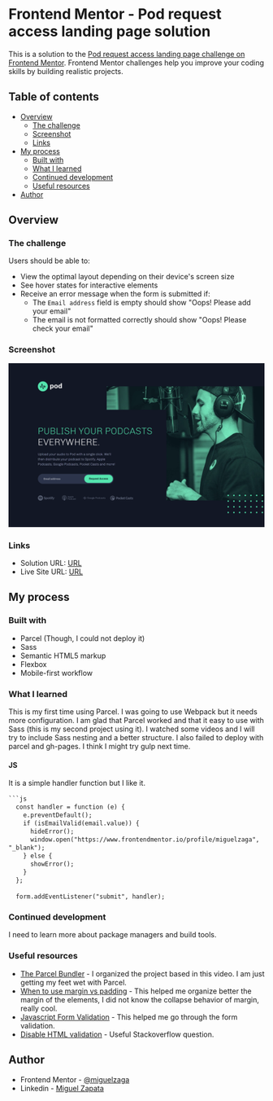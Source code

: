 # Frontend Mentor - Pod request access landing page solution

This is a solution to the [Pod request access landing page challenge on Frontend Mentor](https://www.frontendmentor.io/challenges/pod-request-access-landing-page-eyTmdkLSG). Frontend Mentor challenges help you improve your coding skills by building realistic projects. 

## Table of contents

- [Overview](#overview)
  - [The challenge](#the-challenge)
  - [Screenshot](#screenshot)
  - [Links](#links)
- [My process](#my-process)
  - [Built with](#built-with)
  - [What I learned](#what-i-learned)
  - [Continued development](#continued-development)
  - [Useful resources](#useful-resources)
- [Author](#author)

## Overview

### The challenge

Users should be able to:

- View the optimal layout depending on their device's screen size
- See hover states for interactive elements
- Receive an error message when the form is submitted if:
  - The `Email address` field is empty should show "Oops! Please add your email"
  - The email is not formatted correctly should show "Oops! Please check your email"

### Screenshot

![](./screenshot.png)

### Links

- Solution URL: [URL](https://www.frontendmentor.io/solutions/pod-request-access-landing-page-using-parcel-and-sass-B1NmrC8Bc)
- Live Site URL: [URL](https://miguelzaga.github.io/pod-request-access-landing-page/)

## My process

### Built with

- Parcel (Though, I could not deploy it)
- Sass
- Semantic HTML5 markup
- Flexbox
- Mobile-first workflow

### What I learned

This is my first time using Parcel. I was going to use Webpack but it needs more configuration. I am glad that Parcel worked and that it easy to use with Sass (this is my second project using it). I watched some videos and I will try to include Sass nesting and a better structure. I also failed to deploy with parcel and gh-pages. I think I might try gulp next time.

#### JS
It is a simple handler function but I like it.
```
```js
  const handler = function (e) {
    e.preventDefault();
    if (isEmailValid(email.value)) {
      hideError();
      window.open("https://www.frontendmentor.io/profile/miguelzaga", "_blank");
    } else {
      showError();
    }
  };

  form.addEventListener("submit", handler);
```

### Continued development

I need to learn more about package managers and build tools.

### Useful resources

- [The Parcel Bundler](https://www.youtube.com/watch?v=OK6akGZCC88&list=PLoskGHof_0kHVvCWunMv1daUd-n7SIcOZ&index=1) - I organized the project based in this video. I am just getting my feet wet with Parcel.
- [When to use margin vs padding](https://stackoverflow.com/questions/2189452/when-to-use-margin-vs-padding-in-css/9183818#9183818) - This helped me organize better the margin of the elements, I did not know the collapse behavior of margin, really cool.
- [Javascript Form Validation](https://www.javascripttutorial.net/javascript-dom/javascript-form-validation/) - This helped me go through the form validation.
- [Disable HTML validation](https://stackoverflow.com/questions/3090369/disable-validation-of-html5-form-elements) - Useful Stackoverflow question.

## Author

- Frontend Mentor - [@miguelzaga](https://www.frontendmentor.io/profile/miguelzaga)
- Linkedin - [Miguel Zapata](https://www.linkedin.com/in/miguelzaga/)
